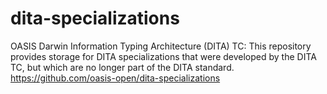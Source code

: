 # dita-specializations
OASIS Darwin Information Typing Architecture (DITA) TC:  This repository provides storage for DITA specializations that were developed by the DITA TC, but which are no longer part of the DITA standard. https://github.com/oasis-open/dita-specializations 
